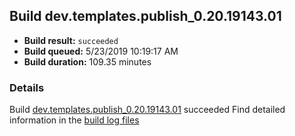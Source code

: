 ## Build dev.templates.publish_0.20.19143.01
- **Build result:** `succeeded`
- **Build queued:** 5/23/2019 10:19:17 AM
- **Build duration:** 109.35 minutes
### Details
Build [dev.templates.publish_0.20.19143.01](https://winappstudio.visualstudio.com/web/build.aspx?pcguid=a4ef43be-68ce-4195-a619-079b4d9834c2&builduri=vstfs%3a%2f%2f%2fBuild%2fBuild%2f28089) succeeded
Find detailed information in the [build log files](https://uwpctdiags.blob.core.windows.net/buildlogs/dev.templates.publish_0.20.19143.01_logs.zip)
